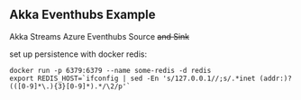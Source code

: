 Akka Eventhubs Example
---

Akka Streams Azure Eventhubs Source ~~and Sink~~

set up persistence with docker redis:

```
docker run -p 6379:6379 --name some-redis -d redis
export REDIS_HOST=`ifconfig | sed -En 's/127.0.0.1//;s/.*inet (addr:)?(([0-9]*\.){3}[0-9]*).*/\2/p'`
```
